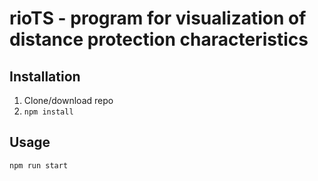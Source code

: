 # rioTS - program for visualization of distance protection characteristics

## Installation
1. Clone/download repo
2. `npm install`

## Usage

`npm run start`

